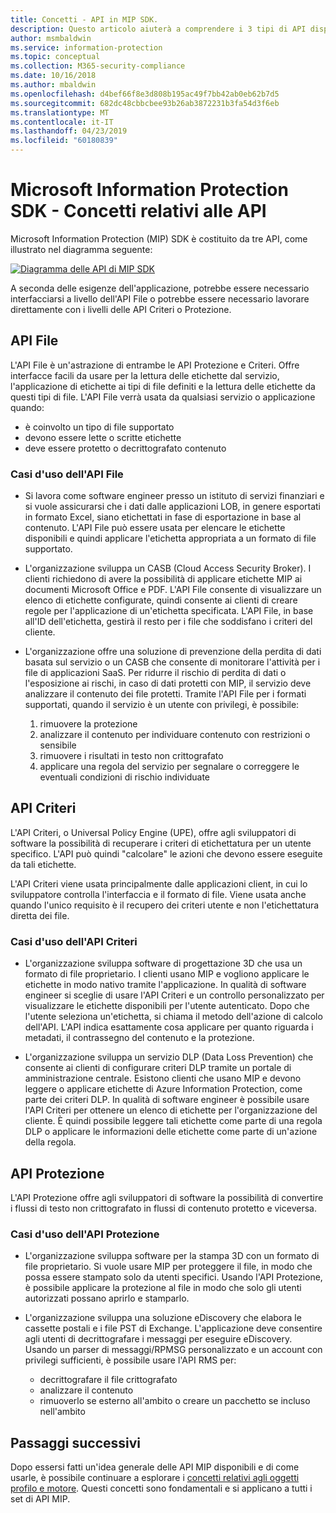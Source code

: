 ```yaml
---
title: Concetti - API in MIP SDK.
description: Questo articolo aiuterà a comprendere i 3 tipi di API disponibili in MIP SDK, le relazioni esistenti tra loro e i casi d'uso per ognuna.
author: msmbaldwin
ms.service: information-protection
ms.topic: conceptual
ms.collection: M365-security-compliance
ms.date: 10/16/2018
ms.author: mbaldwin
ms.openlocfilehash: d4bef66f8e3d808b195ac49f7bb42ab0eb62b7d5
ms.sourcegitcommit: 682dc48cbbcbee93b26ab3872231b3fa54d3f6eb
ms.translationtype: MT
ms.contentlocale: it-IT
ms.lasthandoff: 04/23/2019
ms.locfileid: "60180839"
---
```

# <a name="microsoft-information-protection-sdk---api-concepts"></a>Microsoft Information Protection SDK - Concetti relativi alle API

Microsoft Information Protection (MIP) SDK è costituito da tre API, come illustrato nel diagramma seguente:

[![Diagramma delle API di MIP SDK](media/concept-apis-use-cases/mip-sdk-components.png)](media/concept-apis-use-cases/mip-sdk-components.png#lightbox)

A seconda delle esigenze dell'applicazione, potrebbe essere necessario interfacciarsi a livello dell'API File o potrebbe essere necessario lavorare direttamente con i livelli delle API Criteri o Protezione.

## <a name="file-api"></a>API File

L'API File è un'astrazione di entrambe le API Protezione e Criteri. Offre interfacce facili da usare per la lettura delle etichette dal servizio, l'applicazione di etichette ai tipi di file definiti e la lettura delle etichette da questi tipi di file. L'API File verrà usata da qualsiasi servizio o applicazione quando:

- è coinvolto un tipo di file supportato
- devono essere lette o scritte etichette
- deve essere protetto o decrittografato contenuto

### <a name="file-api-use-cases"></a>Casi d'uso dell'API File

- Si lavora come software engineer presso un istituto di servizi finanziari e si vuole assicurarsi che i dati dalle applicazioni LOB, in genere esportati in formato Excel, siano etichettati in fase di esportazione in base al contenuto. L'API File può essere usata per elencare le etichette disponibili e quindi applicare l'etichetta appropriata a un formato di file supportato.

- L'organizzazione sviluppa un CASB (Cloud Access Security Broker). I clienti richiedono di avere la possibilità di applicare etichette MIP ai documenti Microsoft Office e PDF. L'API File consente di visualizzare un elenco di etichette configurate, quindi consente ai clienti di creare regole per l'applicazione di un'etichetta specificata. L'API File, in base all'ID dell'etichetta, gestirà il resto per i file che soddisfano i criteri del cliente.

- L'organizzazione offre una soluzione di prevenzione della perdita di dati basata sul servizio o un CASB che consente di monitorare l'attività per i file di applicazioni SaaS. Per ridurre il rischio di perdita di dati o l'esposizione ai rischi, in caso di dati protetti con MIP, il servizio deve analizzare il contenuto dei file protetti. Tramite l'API File per i formati supportati, quando il servizio è un utente con privilegi, è possibile:

  1. rimuovere la protezione
  2. analizzare il contenuto per individuare contenuto con restrizioni o sensibile
  3. rimuovere i risultati in testo non crittografato
  4. applicare una regola del servizio per segnalare o correggere le eventuali condizioni di rischio individuate

## <a name="policy-api"></a>API Criteri

L'API Criteri, o Universal Policy Engine (UPE), offre agli sviluppatori di software la possibilità di recuperare i criteri di etichettatura per un utente specifico. L'API può quindi "calcolare" le azioni che devono essere eseguite da tali etichette.

L'API Criteri viene usata principalmente dalle applicazioni client, in cui lo sviluppatore controlla l'interfaccia e il formato di file. Viene usata anche quando l'unico requisito è il recupero dei criteri utente e non l'etichettatura diretta dei file. 

### <a name="policy-api-use-cases"></a>Casi d'uso dell'API Criteri

- L'organizzazione sviluppa software di progettazione 3D che usa un formato di file proprietario. I clienti usano MIP e vogliono applicare le etichette in modo nativo tramite l'applicazione. In qualità di software engineer si sceglie di usare l'API Criteri e un controllo personalizzato per visualizzare le etichette disponibili per l'utente autenticato. Dopo che l'utente seleziona un'etichetta, si chiama il metodo dell'azione di calcolo dell'API. L'API indica esattamente cosa applicare per quanto riguarda i metadati, il contrassegno del contenuto e la protezione.

- L'organizzazione sviluppa un servizio DLP (Data Loss Prevention) che consente ai clienti di configurare criteri DLP tramite un portale di amministrazione centrale. Esistono clienti che usano MIP e devono leggere o applicare etichette di Azure Information Protection, come parte dei criteri DLP. In qualità di software engineer è possibile usare l'API Criteri per ottenere un elenco di etichette per l'organizzazione del cliente. È quindi possibile leggere tali etichette come parte di una regola DLP o applicare le informazioni delle etichette come parte di un'azione della regola.

## <a name="protection-api"></a>API Protezione

L'API Protezione offre agli sviluppatori di software la possibilità di convertire i flussi di testo non crittografato in flussi di contenuto protetto e viceversa.

### <a name="protection-api-use-cases"></a>Casi d'uso dell'API Protezione

- L'organizzazione sviluppa software per la stampa 3D con un formato di file proprietario. Si vuole usare MIP per proteggere il file, in modo che possa essere stampato solo da utenti specifici. Usando l'API Protezione, è possibile applicare la protezione al file in modo che solo gli utenti autorizzati possano aprirlo e stamparlo. 

- L'organizzazione sviluppa una soluzione eDiscovery che elabora le cassette postali e i file PST di Exchange. L'applicazione deve consentire agli utenti di decrittografare i messaggi per eseguire eDiscovery. Usando un parser di messaggi/RPMSG personalizzato e un account con privilegi sufficienti, è possibile usare l'API RMS per:
  - decrittografare il file crittografato
  - analizzare il contenuto
  - rimuoverlo se esterno all'ambito o creare un pacchetto se incluso nell'ambito

## <a name="next-steps"></a>Passaggi successivi

Dopo essersi fatti un'idea generale delle API MIP disponibili e di come usarle, è possibile continuare a esplorare i [concetti relativi agli oggetti profilo e motore](concept-profile-engine-cpp.md). Questi concetti sono fondamentali e si applicano a tutti i set di API MIP.

